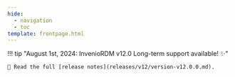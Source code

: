 ```yaml
---
hide:
  - navigation
  - toc
template: frontpage.html
---
```


!!! tip "August 1st, 2024: InvenioRDM v12.0 Long-term support available! ✨"

    🚀 Read the full [release notes](releases/v12/version-v12.0.0.md).
